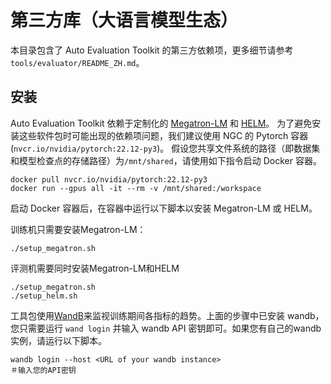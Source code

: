 # 第三方库（大语言模型生态）

本目录包含了 Auto Evaluation Toolkit 的第三方依赖项，更多细节请参考 `tools/evaluator/README_ZH.md`。

## 安装

Auto Evaluation Toolkit 依赖于定制化的 [Megatron-LM](https://github.com/NVIDIA/Megatron-LM) 和 [HELM](https://github.com/stanford-crfm/helm)。
为了避免安装这些软件包时可能出现的依赖项问题，我们建议使用 NGC 的 Pytorch 容器(`nvcr.io/nvidia/pytorch:22.12-py3`)。
假设您共享文件系统的路径（即数据集和模型检查点的存储路径）为`/mnt/shared`，请使用如下指令启动 Docker 容器。

```shell
docker pull nvcr.io/nvidia/pytorch:22.12-py3
docker run --gpus all -it --rm -v /mnt/shared:/workspace
```

启动 Docker 容器后，在容器中运行以下脚本以安装 Megatron-LM 或 HELM。

训练机只需要安装Megatron-LM：

```shell
./setup_megatron.sh
```

评测机需要同时安装Megatron-LM和HELM

```shell
./setup_megatron.sh
./setup_helm.sh
```

工具包使用[WandB](https://wandb.ai/)来监视训练期间各指标的趋势。上面的步骤中已安装 wandb，您只需要运行 `wand login` 并输入 wandb API 密钥即可。如果您有自己的wandb实例，请运行以下脚本。

```shell
wandb login --host <URL of your wandb instance>
＃输入您的API密钥
```
